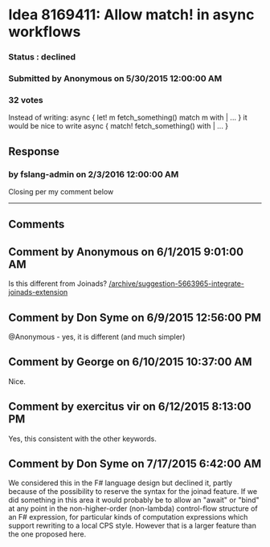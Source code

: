 # Idea 8169411: Allow match! in async workflows #

### Status : declined

### Submitted by Anonymous on 5/30/2015 12:00:00 AM

### 32 votes

Instead of writing:
async {
let! m fetch_something()
match m with
| ...
}
it would be nice to write
async {
match! fetch_something() with
| ...
}



## Response 
### by fslang-admin on 2/3/2016 12:00:00 AM

Closing per my comment below

------------------------
## Comments


## Comment by Anonymous on 6/1/2015 9:01:00 AM
Is this different from Joinads?
[/archive/suggestion-5663965-integrate-joinads-extension](/archive/suggestion-5663965-integrate-joinads-extension.md)


## Comment by Don Syme on 6/9/2015 12:56:00 PM
@Anonymous - yes, it is different (and much simpler)


## Comment by George on 6/10/2015 10:37:00 AM
Nice.


## Comment by exercitus vir on 6/12/2015 8:13:00 PM
Yes, this consistent with the other keywords.


## Comment by Don Syme on 7/17/2015 6:42:00 AM
We considered this in the F# language design but declined it, partly because of the possibility to reserve the syntax for the joinad feature.
If we did something in this area it would probably be to allow an "await" or "bind" at any point in the non-higher-order (non-lambda) control-flow structure of an F# expression, for particular kinds of computation expressions which support rewriting to a local CPS style. However that is a larger feature than the one proposed here.

